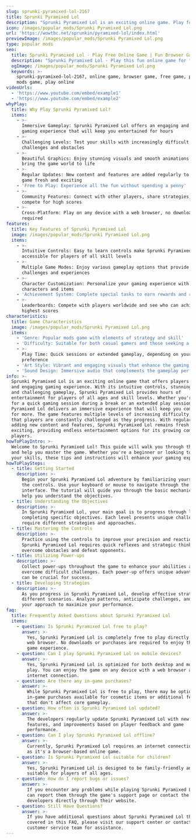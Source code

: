 ```yaml
---
slug: sprunki-pyramixed-lol-2167
title: Sprunki Pyramixed Lol
description: "Sprunki Pyramixed Lol is an exciting online game. Play for free directly in your browser!"
icon: /images/popular_mods/Sprunki Pyramixed Lol.png
url: 'https://wowtbc.net/sprunkin/pyramixed-lol/index.html'
previewImage: /images/popular_mods/Sprunki Pyramixed Lol.png
type: popular mods
seo:
  title: Sprunki Pyramixed Lol - Play Free Online Game | Fun Browser Games
  description: "Sprunki Pyramixed Lol - Play this fun online game for free in your browser. No download required!"
  ogImage: /images/popular_mods/Sprunki Pyramixed Lol.png
  keywords: >-
    sprunki-pyramixed-lol-2167, online game, browser game, free game, popular
    mods game, play online
videoUrls:
  - 'https://www.youtube.com/embed/example1'
  - 'https://www.youtube.com/embed/example2'
whyPlay:
  title: Why Play Sprunki Pyramixed Lol?
  items:
    - >-
      Immersive Gameplay: Sprunki Pyramixed Lol offers an engaging and immersive
      gaming experience that will keep you entertained for hours
    - >-
      Challenging Levels: Test your skills with increasingly difficult
      challenges and obstacles
    - >-
      Beautiful Graphics: Enjoy stunning visuals and smooth animations that
      bring the game world to life
    - >-
      Regular Updates: New content and features are added regularly to keep the
      game fresh and exciting
    - 'Free to Play: Experience all the fun without spending a penny'
    - >-
      Community Features: Connect with other players, share strategies, and
      compete for high scores
    - >-
      Cross-Platform: Play on any device with a web browser, no downloads
      required
features:
  title: Key Features of Sprunki Pyramixed Lol
  image: /images/popular_mods/Sprunki Pyramixed Lol.png
  items:
    - >-
      Intuitive Controls: Easy to learn controls make Sprunki Pyramixed Lol
      accessible for players of all skill levels
    - >-
      Multiple Game Modes: Enjoy various gameplay options that provide different
      challenges and experiences
    - >-
      Character Customization: Personalize your gaming experience with unique
      characters and items
    - 'Achievement System: Complete special tasks to earn rewards and recognition'
    - >-
      Leaderboards: Compete with players worldwide and see who can achieve the
      highest scores
characteristics:
  title: Game Characteristics
  image: /images/popular_mods/Sprunki Pyramixed Lol.png
  items:
    - 'Genre: Popular mods game with elements of strategy and skill'
    - 'Difficulty: Suitable for both casual gamers and those seeking a challenge'
    - >-
      Play Time: Quick sessions or extended gameplay, depending on your
      preference
    - 'Art Style: Vibrant and engaging visuals that enhance the gaming experience'
    - 'Sound Design: Immersive audio that complements the gameplay perfectly'
info: >-
  Sprunki Pyramixed Lol is an exciting online game that offers players a unique
  and engaging gaming experience. With its intuitive controls, stunning visuals,
  and challenging gameplay, Sprunki Pyramixed Lol provides hours of
  entertainment for players of all ages and skill levels. Whether you're looking
  for a quick gaming session during a break or an extended play session, Sprunki
  Pyramixed Lol delivers an immersive experience that will keep you coming back
  for more. The game features multiple levels of increasing difficulty, ensuring
  that players are constantly challenged as they progress. With regular updates
  adding new content and features, Sprunki Pyramixed Lol remains fresh and
  exciting, providing endless entertainment options for its growing community of
  players.
howToPlayIntro: >-
  Welcome to Sprunki Pyramixed Lol! This guide will walk you through the basics
  and help you master the game. Whether you're a beginner or looking to improve
  your skills, these tips and instructions will enhance your gaming experience.
howToPlaySteps:
  - title: Getting Started
    description: >-
      Begin your Sprunki Pyramixed Lol adventure by familiarizing yourself with
      the controls. Use your keyboard or mouse to navigate through the game
      interface. The tutorial will guide you through the basic mechanics and
      help you understand the objectives.
  - title: Understanding the Objectives
    description: >-
      In Sprunki Pyramixed Lol, your main goal is to progress through levels by
      completing specific objectives. Each level presents unique challenges that
      require different strategies and approaches.
  - title: Mastering the Controls
    description: >-
      Practice using the controls to improve your precision and reaction time.
      Sprunki Pyramixed Lol requires quick reflexes and strategic thinking to
      overcome obstacles and defeat opponents.
  - title: Utilizing Power-ups
    description: >-
      Collect power-ups throughout the game to enhance your abilities and
      overcome difficult challenges. Each power-up offers unique advantages that
      can be crucial for success.
  - title: Developing Strategies
    description: >-
      As you progress in Sprunki Pyramixed Lol, develop effective strategies for
      different scenarios. Analyze patterns, anticipate challenges, and adapt
      your approach to maximize your performance.
faq:
  title: Frequently Asked Questions about Sprunki Pyramixed Lol
  items:
    - question: Is Sprunki Pyramixed Lol free to play?
      answer: >-
        Yes, Sprunki Pyramixed Lol is completely free to play directly in your
        web browser. No downloads or purchases are required to enjoy the full
        game experience.
    - question: Can I play Sprunki Pyramixed Lol on mobile devices?
      answer: >-
        Yes, Sprunki Pyramixed Lol is optimized for both desktop and mobile
        play. You can enjoy the game on any device with a web browser and
        internet connection.
    - question: Are there any in-game purchases?
      answer: >-
        While Sprunki Pyramixed Lol is free to play, there may be optional
        in-game purchases available for cosmetic items or additional features
        that don't affect core gameplay.
    - question: How often is Sprunki Pyramixed Lol updated?
      answer: >-
        The developers regularly update Sprunki Pyramixed Lol with new content,
        features, and improvements based on player feedback and game
        performance.
    - question: Can I play Sprunki Pyramixed Lol offline?
      answer: >-
        Currently, Sprunki Pyramixed Lol requires an internet connection to play
        as it's a browser-based online game.
    - question: Is Sprunki Pyramixed Lol suitable for children?
      answer: >-
        Yes, Sprunki Pyramixed Lol is designed to be family-friendly and
        suitable for players of all ages.
    - question: How do I report bugs or issues?
      answer: >-
        If you encounter any problems while playing Sprunki Pyramixed Lol, you
        can report them through the game's support page or contact the
        developers directly through their website.
    - question: Still Have Questions?
      answer: >-
        If you have additional questions about Sprunki Pyramixed Lol that aren't
        covered in this FAQ, please visit our support center or contact our
        customer service team for assistance.
---
```



